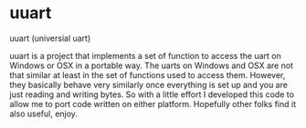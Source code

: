 uuart
========

uuart (universial uart)

uuart is a project that implements a set of function to access the uart on Windows or OSX in a portable way. The uarts on Windows and OSX are not that similar at least in the set of functions used to access them.  However, they basically behave very similarly once everything is set up and you are just reading and writing bytes.  So with a little effort I developed this code to allow me to port code written on either platform.  Hopefully other folks find it also useful, enjoy.



